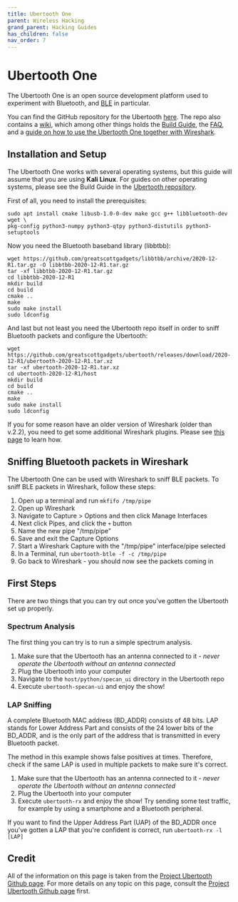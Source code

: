 ```yaml
---
title: Ubertooth One
parent: Wireless Hacking
grand_parent: Hacking Guides
has_children: false
nav_order: 7
---
```


# Ubertooth One

The Ubertooth One is an open source development platform used to experiment with Bluetooth, and [BLE](/pages/guides/radio/ble.html) in particular.

You can find the GitHub repository for the Ubertooth [here](https://github.com/greatscottgadgets/ubertooth). The repo also contains a [wiki](https://github.com/greatscottgadgets/ubertooth/wiki), which among other things holds the [Build Guide](https://github.com/greatscottgadgets/ubertooth/wiki/Build-Guide), the [FAQ](https://github.com/greatscottgadgets/ubertooth/wiki/FAQ), and a [guide on how to use the Ubertooth One together with Wireshark](https://github.com/greatscottgadgets/ubertooth/wiki/Capturing-BLE-in-Wireshark).

## Installation and Setup
The Ubertooth One works with several operating systems, but this guide will assume that you are using <b>Kali Linux</b>. For guides on other operating systems, please see the Build Guide in the [Ubertooth repository](https://github.com/greatscottgadgets/ubertooth/wiki/Build-Guide).

First of all, you need to install the prerequisites:
```
sudo apt install cmake libusb-1.0-0-dev make gcc g++ libbluetooth-dev wget \
pkg-config python3-numpy python3-qtpy python3-distutils python3-setuptools
```

Now you need the Bluetooth baseband library (libbtbb):
```
wget https://github.com/greatscottgadgets/libbtbb/archive/2020-12-R1.tar.gz -O libbtbb-2020-12-R1.tar.gz
tar -xf libbtbb-2020-12-R1.tar.gz
cd libbtbb-2020-12-R1
mkdir build
cd build
cmake ..
make
sudo make install
sudo ldconfig
```

And last but not least you need the Ubertooth repo itself in order to sniff Bluetooth packets and configure the Ubertooth:
```
wget https://github.com/greatscottgadgets/ubertooth/releases/download/2020-12-R1/ubertooth-2020-12-R1.tar.xz
tar -xf ubertooth-2020-12-R1.tar.xz
cd ubertooth-2020-12-R1/host
mkdir build
cd build
cmake ..
make
sudo make install
sudo ldconfig
```

If you for some reason have an older version of Wireshark (older than v.2.2), you need to get some additional Wireshark plugins. Please see [this page](https://github.com/greatscottgadgets/ubertooth/wiki/Build-Guide#wireshark-plugins) to learn how.

## Sniffing Bluetooth packets in Wireshark
The Ubertooth One can be used with Wireshark to sniff BLE packets. To sniff BLE packets in Wireshark, follow these steps:
1. Open up a terminal and run `mkfifo /tmp/pipe`
2. Open up Wireshark
3. Navigate to Capture > Options and then click Manage Interfaces
4. Next click Pipes, and click the `+` button
5. Name the new pipe "/tmp/pipe"
6. Save and exit the Capture Options
7. Start a Wireshark Capture with the "/tmp/pipe" interface/pipe selected
8. In a Terminal, run `ubertooth-btle -f -c /tmp/pipe`
9. Go back to Wireshark - you should now see the packets coming in


## First Steps
There are two things that you can try out once you've gotten the Ubertooth set up properly.

### Spectrum Analysis
The first thing you can try is to run a simple spectrum analysis.
1. Make sure that the Ubertooth has an antenna connected to it - *never operate the Ubertooth without an antenna connected*
2. Plug the Ubertooth into your computer
3. Navigate to the `host/python/specan_ui` directory in the Ubertooth repo
4. Execute `ubertooth-specan-ui` and enjoy the show!

### LAP Sniffing
A complete Bluetooth MAC address (BD_ADDR) consists of 48 bits. LAP stands for Lower Address Part and consists of the 24 lower bits of the BD_ADDR, and is the only part of the address that is transmitted in every Bluetooth packet.

The method in this example shows false positives at times. Therefore, check if the same LAP is used in multiple packets to make sure it's correct.

1. Make sure that the Ubertooth has an antenna connected to it - *never operate the Ubertooth without an antenna connected*
2. Plug the Ubertooth into your computer
3. Execute `ubertooth-rx` and enjoy the show! Try sending some test traffic, for example by using a smartphone and a Bluetooth peripheral.

If you want to find the Upper Address Part (UAP) of the BD_ADDR once you've gotten a LAP that you're confident is correct, run `ubertooth-rx -l [LAP]`

<!--
## Bluetooth Hacking - An example with Garmin Venu Smartwatch
We are going to experiment with 
-->


## Credit
All of the information on this page is taken from the [Project Ubertooth Github page](https://github.com/greatscottgadgets/ubertooth/wiki/Getting-Started). For more details on any topic on this page, consult the [Project Ubertooth Github page](https://github.com/greatscottgadgets/ubertooth/wiki/Getting-Started) first.
